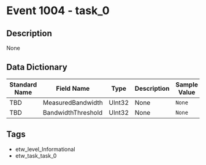 # Event 1004 - task_0

## Description
None

## Data Dictionary
|Standard Name|Field Name|Type|Description|Sample Value|
|---|---|---|---|---|
|TBD|MeasuredBandwidth|UInt32|None|`None`|
|TBD|BandwidthThreshold|UInt32|None|`None`|

## Tags
* etw_level_Informational
* etw_task_task_0